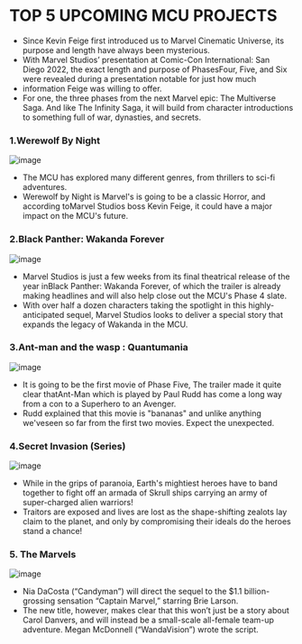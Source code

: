 # TOP 5 UPCOMING MCU PROJECTS

- Since  Kevin Feige first introduced us to Marvel Cinematic Universe, its purpose and length have always been mysterious.
- With Marvel Studios’ presentation at Comic-Con International: San Diego 2022, the exact length and purpose of PhasesFour, Five, and Six were revealed during a presentation notable for just how much 
- information Feige was willing to offer.
- For one, the three phases from the next Marvel epic: The Multiverse Saga. And like The Infinity Saga, it will build from character introductions to something full of war, dynasties, and secrets.

### 1.Werewolf By Night

![image](https://user-images.githubusercontent.com/84076326/193350003-cfe3de48-55e2-40fd-b4fe-dae5d8f6db6f.png)


- The MCU has explored many different genres, from thrillers to sci-fi adventures.
- Werewolf by Night is Marvel's is going to be a classic Horror, and according toMarvel Studios boss Kevin Feige, it could have a major impact on the MCU's future.

### 2.Black Panther: Wakanda Forever

![image](https://user-images.githubusercontent.com/84076326/193350613-70034784-cd61-43a9-b9ad-742dae931b78.png)

- Marvel Studios is just a few weeks from its final theatrical release of the year inBlack Panther: Wakanda Forever, of which the trailer is already making headlines and
will also help close out the MCU's Phase 4 slate.
- With over half a dozen characters taking the spotlight in this highly-anticipated sequel, Marvel Studios looks to deliver a special story that expands the legacy of Wakanda in the MCU. 

### 3.Ant-man and the wasp : Quantumania

![image](https://user-images.githubusercontent.com/84076326/193350372-a183946b-e4e3-468e-bfda-f3b9385383d1.png)

- It is going to be the first movie of Phase Five, The trailer made it quite clear thatAnt-Man which is played by Paul Rudd has come a long way from a con to a Superhero to an Avenger.
- Rudd explained that this movie is "bananas" and unlike anything we'veseen so far from the first two movies. Expect the unexpected.

### 4.Secret Invasion (Series)

![image](https://user-images.githubusercontent.com/84076326/193350418-39150b70-f5b0-4582-b213-b27e03c55823.png)


- While in the grips of paranoia, Earth's mightiest heroes have to band together to fight
off an armada of Skrull ships carrying an army of super-charged alien warriors!
- Traitors are exposed and lives are lost as the shape-shifting zealots lay claim to the planet, and 
only by compromising their ideals do the heroes stand a chance!

### 5. The Marvels

![image](https://user-images.githubusercontent.com/84076326/193350442-b8707035-76ea-4b0e-9012-f9cde9b2302b.png)


- Nia DaCosta (“Candyman”) will direct the sequel to the $1.1 billion-grossing sensation “Captain Marvel,” starring Brie Larson.
- The new title, however, makes clear that this won’t just be a story about Carol Danvers,  and will instead be a small-scale all-female
team-up adventure. Megan McDonnell (“WandaVision”) wrote the script.
